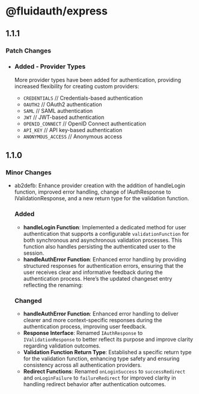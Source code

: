# @fluidauth/express

## 1.1.1

### Patch Changes

- ### Added - Provider Types

  More provider types have been added for authentication, providing increased flexibility for creating custom providers:

  - `CREDENTIALS` // Credentials-based authentication
  - `OAUTH2` // OAuth2 authentication
  - `SAML` // SAML authentication
  - `JWT` // JWT-based authentication
  - `OPENID_CONNECT` // OpenID Connect authentication
  - `API_KEY` // API key-based authentication
  - `ANONYMOUS_ACCESS` // Anonymous access

## 1.1.0

### Minor Changes

- ab2defb: Enhance provider creation with the addition of handleLogin function, improved error handling, change of IAuthResponse to IValidationResponse, and a new return type for the validation function.

  ### Added

  - **handleLogin Function**: Implemented a dedicated method for user authentication that supports a configurable `validationFunction` for both synchronous and asynchronous validation processes. This function also handles persisting the authenticated user to the session.
  - **handleAuthError Function**: Enhanced error handling by providing structured responses for authentication errors, ensuring that the user receives clear and informative feedback during the authentication process.
    Here’s the updated changeset entry reflecting the renaming:

  ### Changed

  - **handleAuthError Function**: Enhanced error handling to deliver clearer and more context-specific responses during the authentication process, improving user feedback.
  - **Response Interface**: Renamed `IAuthResponse` to `IValidationResponse` to better reflect its purpose and improve clarity regarding validation outcomes.
  - **Validation Function Return Type**: Established a specific return type for the validation function, enhancing type safety and ensuring consistency across all authentication providers.
  - **Redirect Functions**: Renamed `onLoginSuccess` to `successRedirect` and `onLoginFailure` to `failureRedirect` for improved clarity in handling redirect behavior after authentication outcomes.
